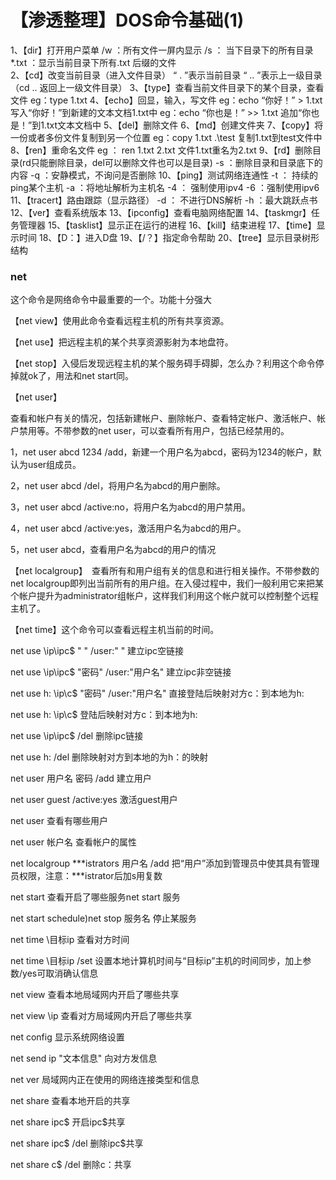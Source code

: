 # 【渗透整理】DOS命令基础(1)

1、【dir】打开用户菜单
                /w ：所有文件一屏内显示
                /s  ： 当下目录下的所有目录
                *.txt  ：显示当前目录下所有.txt 后缀的文件    
2、【cd】改变当前目录（进入文件目录）
                  “  .  ”表示当前目录
                   “ .. ”表示上一级目录（cd .. 返回上一级文件目录）
3、【type】查看当前文件目录下的某个目录，查看文件
                  eg：type 1.txt 
4、【echo】回显，输入，写文件
                  eg：echo “你好！”    > 1.txt     写入“你好！”到新建的文本文档1.txt中
                  eg：echo “你也是！”    >> 1.txt    追加“你也是！”到1.txt文本文档中
5、【del】删除文件
6、【md】创建文件夹
7、【copy】将一份或者多份文件复制到另一个位置
                   eg：copy 1.txt  .\test    复制1.txt到test文件中
8、【ren】重命名文件
                  eg ： ren 1.txt  2.txt  文件1.txt重名为2.txt
9、【rd】删除目录(rd只能删除目录，del可以删除文件也可以是目录)
             -s ：删除目录和目录底下的内容
             -q ：安静模式，不询问是否删除
10、【ping】测试网络连通性
              -t ： 持续的ping某个主机
              -a ：将地址解析为主机名
              -4 ： 强制使用ipv4
              -6 ：强制使用ipv6
11、【tracert】路由跟踪（显示路径）
              -d ： 不进行DNS解析
              -h ：最大跳跃点书
12、【ver】查看系统版本
13、【ipconfig】查看电脑网络配置
14、【taskmgr】任务管理器
15、【tasklist】显示正在运行的进程
16、【kill】结束进程
17、【time】显示时间
18、【D：】进入D盘
19、【/？】指定命令帮助
20、【tree】显示目录树形结构

### net

这个命令是网络命令中最重要的一个。功能十分强大

【net view】使用此命令查看远程主机的所有共享资源。

【net use】把远程主机的某个共享资源影射为本地盘符。

【net stop】入侵后发现远程主机的某个服务碍手碍脚，怎么办？利用这个命令停掉就ok了，用法和net start同。

【net user】

查看和帐户有关的情况，包括新建帐户、删除帐户、查看特定帐户、激活帐户、帐户禁用等。不带参数的net user，可以查看所有用户，包括已经禁用的。

1，net user abcd 1234 /add，新建一个用户名为abcd，密码为1234的帐户，默认为user组成员。

2，net user abcd /del，将用户名为abcd的用户删除。

3，net user abcd /active:no，将用户名为abcd的用户禁用。

4，net user abcd /active:yes，激活用户名为abcd的用户。

5，net user abcd，查看用户名为abcd的用户的情况

【net localgroup】　查看所有和用户组有关的信息和进行相关操作。不带参数的net  localgroup即列出当前所有的用户组。在入侵过程中，我们一般利用它来把某个帐户提升为administrator组帐户，这样我们利用这个帐户就可以控制整个远程主机了。

【net time】这个命令可以查看远程主机当前的时间。

net use \\ip\ipc$ " " /user:" " 建立ipc空链接

net use \\ip\ipc$ "密码" /user:"用户名" 建立ipc非空链接

net use h: \\ip\c$ "密码" /user:"用户名" 直接登陆后映射对方c：到本地为h:

net use h: \\ip\c$ 登陆后映射对方c：到本地为h:

net use \\ip\ipc$ /del 删除ipc链接

net use h: /del 删除映射对方到本地的为h：的映射

net user 用户名 密码 /add 建立用户

net user guest /active:yes 激活guest用户

net user 查看有哪些用户

net user 帐户名 查看帐户的属性

net localgroup ***istrators 用户名 /add 把“用户”添加到管理员中使其具有管理员权限，注意：***istrator后加s用复数

net start 查看开启了哪些服务net start 服务

net start schedule)net stop 服务名 停止某服务

net time \\目标ip 查看对方时间

net time \\目标ip /set 设置本地计算机时间与“目标ip”主机的时间同步，加上参数/yes可取消确认信息

net view 查看本地局域网内开启了哪些共享

net view \\ip 查看对方局域网内开启了哪些共享

net config 显示系统网络设置

net send ip "文本信息" 向对方发信息

net ver 局域网内正在使用的网络连接类型和信息

net share 查看本地开启的共享

net share ipc$ 开启ipc$共享

net share ipc$ /del 删除ipc$共享

net share c$ /del 删除c：共享

